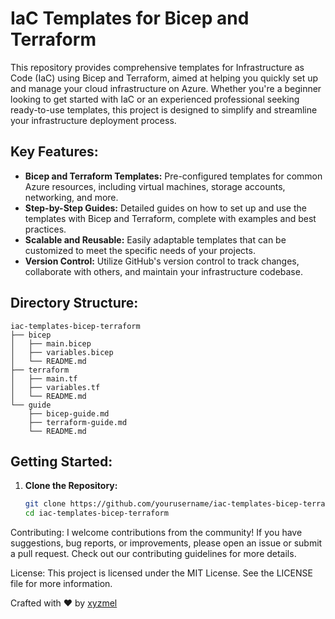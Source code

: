 # IaC Templates for Bicep and Terraform

This repository provides comprehensive templates for Infrastructure as Code (IaC) using Bicep and Terraform, aimed at helping you quickly set up and manage your cloud infrastructure on Azure. Whether you're a beginner looking to get started with IaC or an experienced professional seeking ready-to-use templates, this project is designed to simplify and streamline your infrastructure deployment process.

## Key Features:
- **Bicep and Terraform Templates:** Pre-configured templates for common Azure resources, including virtual machines, storage accounts, networking, and more.
- **Step-by-Step Guides:** Detailed guides on how to set up and use the templates with Bicep and Terraform, complete with examples and best practices.
- **Scalable and Reusable:** Easily adaptable templates that can be customized to meet the specific needs of your projects.
- **Version Control:** Utilize GitHub's version control to track changes, collaborate with others, and maintain your infrastructure codebase.

## Directory Structure:
```plaintext
iac-templates-bicep-terraform
├── bicep
│   ├── main.bicep
│   ├── variables.bicep
│   └── README.md
├── terraform
│   ├── main.tf
│   ├── variables.tf
│   └── README.md
└── guide
    ├── bicep-guide.md
    ├── terraform-guide.md
    └── README.md
```

## Getting Started:
1. **Clone the Repository:**
   ```sh
   git clone https://github.com/yourusername/iac-templates-bicep-terraform.git
   cd iac-templates-bicep-terraform

Contributing:
I welcome contributions from the community! If you have suggestions, bug reports, or improvements, please open an issue or submit a pull request. Check out our contributing guidelines for more details.

License:
This project is licensed under the MIT License. See the LICENSE file for more information.

Crafted with ❤️ by [xyzmel](https://github.com/xyzmel)
